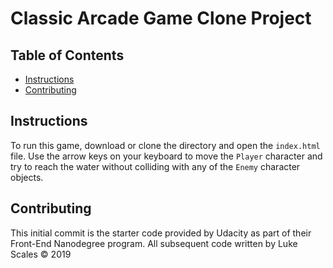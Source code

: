 # Classic Arcade Game Clone Project

## Table of Contents

- [Instructions](#instructions)
- [Contributing](#contributing)

## Instructions

To run this game, download or clone the directory and open the `index.html` file. Use the arrow keys on your keyboard to move the `Player` character and try to reach the water without colliding with any of the `Enemy` character objects.

## Contributing

This initial commit is the starter code provided by Udacity as part of their Front-End Nanodegree program. All subsequent code written by Luke Scales © 2019
